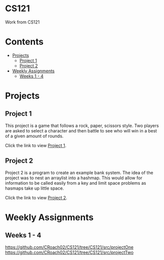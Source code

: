 #  CS121
Work from CS121
# Contents
- [Projects](#projects)
  - [Project 1](#project-1)
  - [Project 2](#project-2)
- [Weekly Assignments](#weekly)
  - [Weeks 1 - 4](#w1-4)

# <a name="projects"></a>Projects
## <a name="project-1"></a>Project 1

This project is a game that follows a rock, paper, scissors style. Two players are asked to select a character and then battle to see who will win in a best of a given amount of rounds.   
     
Click the link to view [Project 1](https://github.com/CRoach02/CS121/tree/CS121/src/projectOne).

## <a name="project-2"></a>Project 2
Project 2 is a program to create an example bank system. The idea of the project was to nest an arraylist into a hashmap. This would allow for information to be called easily from a key and limit space problems as hasmaps take up little space.   
      
Click the link to view [Project 2](https://github.com/CRoach02/CS121/tree/CS121/src/projectTwo).
# <a name="weekly"></a>Weekly Assignments
## <a name="w1-4"></a>Weeks 1 - 4

   
https://github.com/CRoach02/CS121/tree/CS121/src/projectOne
https://github.com/CRoach02/CS121/tree/CS121/src/projectTwo
